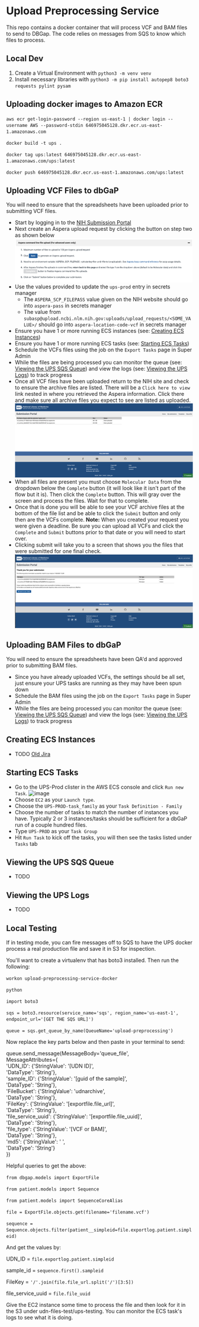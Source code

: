 # Upload Preprocessing Service

This repo contains a docker container that will process VCF and BAM files to send to DBGap. The code relies on messages from SQS to know which files to process.

## Local Dev
1) Create a Virtual Environment with `python3 -m venv venv`
2) Install necessary libraries with `python3 -m pip install autopep8 boto3 requests pylint pysam`

## Uploading docker images to Amazon ECR

`aws ecr get-login-password --region us-east-1 | docker login --username AWS --password-stdin 646975045128.dkr.ecr.us-east-1.amazonaws.com`

`docker build -t ups .`

`docker tag ups:latest 646975045128.dkr.ecr.us-east-1.amazonaws.com/ups:latest`

`docker push 646975045128.dkr.ecr.us-east-1.amazonaws.com/ups:latest`

## Uploading VCF Files to dbGaP
You will need to ensure that the spreadsheets have been uploaded prior to submitting VCF files.

* Start by logging in to the [NIH Submission Portal](https://submit.ncbi.nlm.nih.gov/dbgap/17583/)
* Next create an Aspera upload request by clicking the button on step two as shown below
   ![image](./docs/vcf_submission_request.png)
* Use the values provided to update the `ups-prod` entry in secrets manager
   * The `ASPERA_SCP_FILEPASS` value given on the NIH website should go into `aspera-pass` in secrets manager
   * The value from `subasp@upload.ncbi.nlm.nih.gov:uploads/upload_requests/<SOME_VALUE>/` should go into `aspera-location-code-vcf` in secrets manager
* Ensure you have 1 or more running ECS instances (see: [Creating ECS Instances](#creating-ecs-instances))
* Ensure you have 1 or more running ECS tasks (see: [Starting ECS Tasks](#starting-ecs-tasks))
* Schedule the VCFs files using the job on the `Export Tasks` page in Super Admin
* While the files are being processed you can monitor the queue (see: [Viewing the UPS SQS Queue](#viewing-the-ups-sqs-queue)) and view the logs (see: [Viewing the UPS Logs](#viewing-the-ups-logs)) to track progress
* Once all VCF files have been uploaded return to the NIH site and check to ensure the archive files are listed. There will be a `Click here to view` link nested in where you retrieved the Aspera information. Click there and make sure all archive files you expect to see are listed as uploaded.
   ![image](./docs/vcf_archive_upload_progress.png)
* When all files are present you must choose `Molecular Data` from the dropdown below the `Complete` button (it will look like it isn't part of the flow but it is). Then click the `Complete` button. This will gray over the screen and process the files. Wait for that to complete.
* Once that is done you will be able to see your VCF archive files at the bottom of the file list and be able to click the `Submit` button and only then are the VCFs complete. __Note:__ When you created your request you were given a deadline. Be sure you can upload all VCFs and click the `Complete` and `Submit` buttons prior to that date or you will need to start over.
* Clicking submit will take you to a screen that shows you the files that were submitted for one final check.
   ![image](./docs/vcf_archive_upload_complete.png)

## Uploading BAM Files to dbGaP
You will need to ensure the spreadsheets have been QA'd and approved prior to submitting BAM files.

* Since you have already uploaded VCFs, the settings should be all set, just ensure your UPS tasks are running as they may have been spun down
* Schedule the BAM files using the job on the `Export Tasks` page in Super Admin
* While the files are being processed you can monitor the queue (see: [Viewing the UPS SQS Queue](#viewing-the-ups-sqs-queue)) and view the logs (see: [Viewing the UPS Logs](#viewing-the-ups-logs)) to track progress

## Creating ECS Instances
* TODO [Old Jira](https://hms-dbmi.atlassian.net/wiki/spaces/UDN/pages/74383364/UPS+Setup)

## Starting ECS Tasks
* Go to the UPS-Prod clister in the AWS ECS console and click `Run new Task`.
   ![image](./ecs_task_creation.png)
* Choose `EC2` as your `Launch type`.
* Choose the `UPS-PROD-task_family` as your `Task Definition - Family`
* Choose the number of tasks to match the number of instances you have. Typically 2 or 3 instances/tasks should be sufficient for a dbGaP run of a couple hundred files.
* Type `UPS-PROD` as your `Task Group`
* Hit `Run Task` to kick off the tasks, you will then see the tasks listed under `Tasks` tab

## Viewing the UPS SQS Queue
* TODO

## Viewing the UPS Logs
* TODO

## Local Testing
If in testing mode, you can fire messages off to SQS to have the UPS docker process a real production file and save it in S3 for inspection.

You'll want to create a virtualenv that has boto3 installed. Then run the following:

`workon upload-preprocessing-service-docker`

`python`

`import boto3`

`sqs = boto3.resource(service_name='sqs', region_name='us-east-1', endpoint_url='[GET THE SQS URL]')`

`queue = sqs.get_queue_by_name(QueueName='upload-preprocessing')`

Now replace the key parts below and then paste in your terminal to send:

queue.send_message(MessageBody='queue_file', \
   MessageAttributes={ \
       'UDN_ID': {'StringValue': '[UDN ID]', \
                  'DataType': 'String'}, \
       'sample_ID': {'StringValue': '[guid of the sample]', \
                     'DataType': 'String'}, \
       'FileBucket': {'StringValue': 'udnarchive', \
                      'DataType': 'String'}, \
       'FileKey': {'StringValue':  '[exportfile.file_url]', \
                   'DataType': 'String'}, \
       'file_service_uuid': {'StringValue': '[exportfile.file_uuid]', \
                             'DataType': 'String'}, \
       'file_type': {'StringValue': '[VCF or BAM]', \
                     'DataType': 'String'}, \
       'md5': {'StringValue': ' ', \
               'DataType': 'String'} \
   })

Helpful queries to get the above:

`from dbgap.models import ExportFile`

`from patient.models import Sequence`

`from patient.models import SequenceCoreAlias`

`file = ExportFile.objects.get(filename='filename.vcf')`

`sequence = Sequence.objects.filter(patient__simpleid=file.exportlog.patient.simpleid)`


And get the values by:

UDN_ID = `file.exportlog.patient.simpleid`

sample_id = `sequence.first().sampleid`

FileKey = `'/'.join(file.file_url.split('/')[3:5])`

file_service_uuid = `file.file_uuid`

Give the EC2 instance some time to process the file and then look for it in the S3 under udn-files-test/ups-testing. You can monitor the ECS task's logs to see what it is doing.
